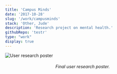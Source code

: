 ```yaml
---
title: 'Campus Minds'
date: '2017-10-28'
slug: '/work/campusminds'
stack: 'Other, Jude'
description: 'Research project on mental health.'
githubRepo: 'testr'
type: "work"  
display: true
---
```


![User research poster](https://64.media.tumblr.com/e21c9c1cb1fc7042f325ada1cc101dfd/tumblr_po7uj3CO5t1taz7avo1_640.jpg)

<h6><div style="text-align: center;">
  Final user research poster.
</div></h6>
<br/>
